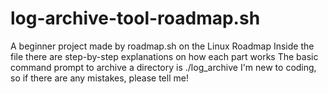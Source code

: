 # log-archive-tool-roadmap.sh
A beginner project made by roadmap.sh on the Linux Roadmap
Inside the file there are step-by-step explanations on how each part works
The basic command prompt to archive a directory is ./log_archive <log-directory>
I'm new to coding, so if there are any mistakes, please tell me!
